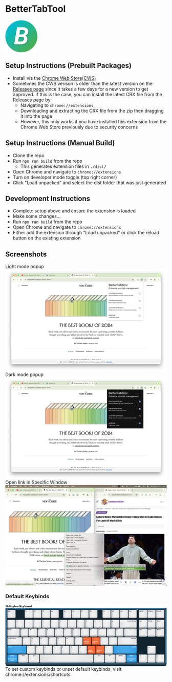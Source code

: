 # BetterTabTool

<a href="url"><img src="./src/assets/icon-512.png" align="center" height="100" width="100" ></a>

## Setup Instructions (Prebuilt Packages)
- Install via the [Chrome Web Store(CWS)](https://chromewebstore.google.com/detail/bettertabtool/gokjffmakbnlklbkhegcmldmahhafknc)
- Sometimes the CWS verison is older than the latest version on the [Releases page](https://github.com/okoyekk/bettertabtool/releases) since it takes a few days for a new version to get approved. If this is the case, you can install the latest CRX file from the Releases page by:
    -  Navigating to `chrome://extensions`
    -  Downloading and extracting the CRX file from the zip then dragging it into the page
    -  However, this only works if you have installed this extension from the Chrome Web Store previously due to security concerns

## Setup Instructions (Manual Build)

-   Clone the repo
-   Run `npm run build` from the repo
    -   This generates extension files in `./dist/`
-   Open Chrome and navigate to `chrome://extensions`
-   Turn on developer mode toggle (top right corner)
-   Click "Load unpacked" and select the dist folder that was just generated

## Development Instructions

-   Complete setup above and ensure the extension is loaded
-   Make some changes...
-   Run `npm run build` from the repo
-   Open Chrome and navigate to `chrome://extensions`
-   Either add the extension through "Load unpacked" or click the reload button on the existing extension

## Screenshots

Light mode popup
<a href="url"><img src="./media/popup-light.png" align="center"></a>
Dark mode popup
<a href="url"><img src="./media/popup-dark.png" align="center"></a>
Open link in Specific Window
<a href="url"><img src="./media/open-link-in-window.png" align="center"></a>

### Default Keybinds

<a href="url"><img src="./media/default-keybinds.png" align="center"></a>
To set custom keybinds or unset default keybinds, visit chrome://extensions/shortcuts
